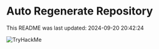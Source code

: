 # Auto Regenerate Repository

This README was last updated: 2024-09-20 20:42:24

 ![TryHackMe](https://tryhackme.com/badge/533634)